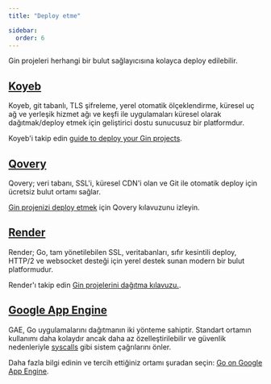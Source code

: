 ```yaml
---
title: "Deploy etme"

sidebar:
  order: 6
---
```


Gin projeleri herhangi bir bulut sağlayıcısına kolayca deploy edilebilir.

## [Koyeb](https://www.koyeb.com)

Koyeb, git tabanlı, TLS şifreleme, yerel otomatik ölçeklendirme, küresel uç ağ ve yerleşik hizmet ağı ve keşfi ile uygulamaları küresel olarak dağıtmak/deploy etmek için geliştirici dostu sunucusuz bir platformdur.

Koyeb'i takip edin [guide to deploy your Gin projects](https://www.koyeb.com/tutorials/deploy-go-gin-on-koyeb).

## [Qovery](https://www.qovery.com)

Qovery; veri tabanı, SSL'i, küresel CDN'i olan ve Git ile otomatik deploy için ücretsiz bulut ortamı sağlar.

[Gin projenizi deploy etmek](https://docs.qovery.com/guides/tutorial/deploy-gin-with-postgresql/) için Qovery kılavuzunu izleyin.

## [Render](https://render.com)

Render; Go, tam yönetilebilen SSL, veritabanları, sıfır kesintili deploy, HTTP/2 ve websocket desteği için yerel destek sunan modern bir bulut platformudur.

Render'ı takip edin [Gin projelerini dağıtma kılavuzu.](https://render.com/docs/deploy-go-gin).

## [Google App Engine](https://cloud.google.com/appengine/)

GAE, Go uygulamalarını dağıtmanın iki yönteme sahiptir. Standart ortamın kullanımı daha kolaydır ancak daha az özelleştirilebilir ve güvenlik nedenleriyle [syscalls](https://github.com/gin-gonic/gin/issues/1639) gibi sistem çağrılarını önler.

Daha fazla bilgi edinin ve tercih ettiğiniz ortamı şuradan seçin: [Go on Google App Engine](https://cloud.google.com/appengine/docs/go/).
